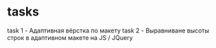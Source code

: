 # tasks
task 1 - Адаптивная вёрстка по макету
task 2 - Выравниване высоты строк в адаптивном макете на JS / JQuery
